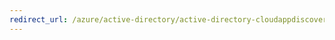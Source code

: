 ```yaml
---
redirect_url: /azure/active-directory/active-directory-cloudappdiscovery-registry-settings-for-proxy-services
---
```

